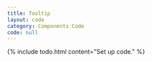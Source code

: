 ```yaml
---
title: Tooltip
layout: code
category: Components Code
code: null
---
```


{% include todo.html content="Set up code." %}
